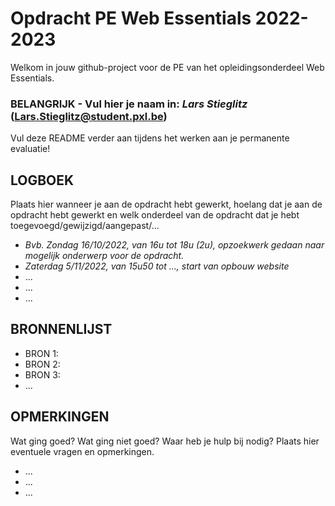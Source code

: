 # Opdracht PE Web Essentials 2022-2023

Welkom in jouw github-project voor de PE van het opleidingsonderdeel Web Essentials.

### BELANGRIJK - Vul hier je naam in: _Lars_ _Stieglitz_ (Lars.Stieglitz@student.pxl.be)
Vul deze README verder aan tijdens het werken aan je permanente evaluatie!

## LOGBOEK
Plaats hier wanneer je aan de opdracht hebt gewerkt, hoelang dat je aan de opdracht hebt gewerkt en welk onderdeel van de opdracht dat je hebt toegevoegd/gewijzigd/aangepast/...

* <i>Bvb. Zondag 16/10/2022, van 16u tot 18u (2u), opzoekwerk gedaan naar mogelijk onderwerp voor de opdracht.</i>
* <i>Zaterdag 5/11/2022, van 15u50 tot ..., start van opbouw website</i>
* ...
* ...
* ...

## BRONNENLIJST
* BRON 1:
* BRON 2:
* BRON 3:
* ...

## OPMERKINGEN
Wat ging goed? Wat ging niet goed? Waar heb je hulp bij nodig? Plaats hier eventuele vragen en opmerkingen.
* ...
* ...
* ...